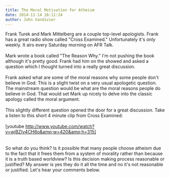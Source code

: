 ```yaml
---
title: The Moral Motivation for Atheism
date: 2014-11-14 16:11:24
author: John Vandivier
---
```




Frank Turek and Mark Mittelberg are a couple top-level apologists. Frank has a great radio show called \"Cross Examined.\" Unfortunately it's only weekly. It airs every Saturday morning on AFR Talk.<br /><br />Mark wrote a book called \"The Reason Why.\" I'm not pushing the book although it's pretty good. Frank had him on the showed and asked a question which I thought turned into a really great discussion.<br /><br />Frank asked what are some of the moral reasons why some people don't believe in God. This is a slight twist on a very usual apologetic question. The mainstream question would be what are the moral reasons people do believe in God. That would set Mark up nicely to delve into the classic apology called the moral argument.<br /><br />This slightly different question opened the door for a great discussion. Take a listen to this short 4 minute clip from Cross Examined:<br /><br />[youtube http://www.youtube.com/watch?v=wjBZIv4CH8o&amp;w=420&amp;h=315]<br /><br /><br />So what do you think? Is it possible that many people choose atheism due to the fact that it frees them from a system of morality rather than because it is a truth based worldview? Is this decision making process reasonable or justified? My answer is yes they do it all the time and no it's not reasonable or justified. Let's hear your comments below.